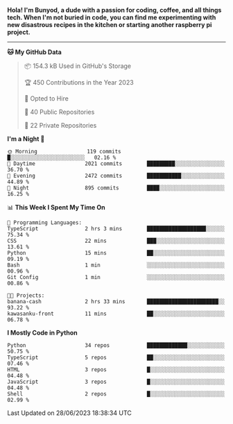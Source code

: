 <p>
<b>Hola! I'm Bunyod, a dude with a passion for coding, coffee, and all things tech. When I'm not buried in code, you can find me experimenting with new disastrous recipes in the kitchen or starting another raspberry pi project.</b>
</p>

---

<!--START_SECTION:waka-->
**🐱 My GitHub Data** 

> 📦 154.3 kB Used in GitHub's Storage 
 > 
> 🏆 450 Contributions in the Year 2023
 > 
> 💼 Opted to Hire
 > 
> 📜 40 Public Repositories 
 > 
> 🔑 22 Private Repositories 
 > 
**I'm a Night 🦉** 

```text
🌞 Morning                119 commits         █░░░░░░░░░░░░░░░░░░░░░░░░   02.16 % 
🌆 Daytime                2021 commits        █████████░░░░░░░░░░░░░░░░   36.70 % 
🌃 Evening                2472 commits        ███████████░░░░░░░░░░░░░░   44.89 % 
🌙 Night                  895 commits         ████░░░░░░░░░░░░░░░░░░░░░   16.25 % 
```


📊 **This Week I Spent My Time On** 

```text
💬 Programming Languages: 
TypeScript               2 hrs 3 mins        ███████████████████░░░░░░   75.34 % 
CSS                      22 mins             ███░░░░░░░░░░░░░░░░░░░░░░   13.61 % 
Python                   15 mins             ██░░░░░░░░░░░░░░░░░░░░░░░   09.19 % 
Bash                     1 min               ░░░░░░░░░░░░░░░░░░░░░░░░░   00.96 % 
Git Config               1 min               ░░░░░░░░░░░░░░░░░░░░░░░░░   00.86 % 

🐱‍💻 Projects: 
banana-cash              2 hrs 33 mins       ███████████████████████░░   93.22 % 
kawasanku-front          11 mins             ██░░░░░░░░░░░░░░░░░░░░░░░   06.78 % 
```

**I Mostly Code in Python** 

```text
Python                   34 repos            █████████████░░░░░░░░░░░░   50.75 % 
TypeScript               5 repos             ██░░░░░░░░░░░░░░░░░░░░░░░   07.46 % 
HTML                     3 repos             █░░░░░░░░░░░░░░░░░░░░░░░░   04.48 % 
JavaScript               3 repos             █░░░░░░░░░░░░░░░░░░░░░░░░   04.48 % 
Shell                    2 repos             █░░░░░░░░░░░░░░░░░░░░░░░░   02.99 % 
```




 Last Updated on 28/06/2023 18:38:34 UTC
<!--END_SECTION:waka-->
